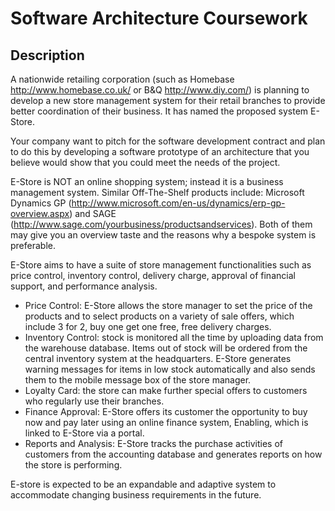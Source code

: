 Software Architecture Coursework
======

## Description

A nationwide retailing corporation (such as Homebase http://www.homebase.co.uk/ or B&Q http://www.diy.com/) is planning to develop a new store management system for their retail branches to provide better coordination of their business.  It has named the proposed system E-Store.

Your company want to pitch for the software development contract and plan to do this by developing a software prototype of an architecture that you believe would show that you could meet the needs of the project.

E-Store is NOT an online shopping system; instead it is a business management system. Similar Off-The-Shelf products include: Microsoft Dynamics GP (http://www.microsoft.com/en-us/dynamics/erp-gp-overview.aspx) and SAGE (http://www.sage.com/yourbusiness/productsandservices). Both of them may give you an overview taste and the reasons why a bespoke system is preferable.

E-Store aims to have a suite of store management functionalities such as price control, inventory control, delivery charge, approval of financial support, and performance analysis.

 - Price Control: E-Store allows the store manager to set the price of the products and to select products on a variety of sale offers, which include 3 for 2, buy one get one free, free delivery charges.
 - Inventory Control: stock is monitored all the time by uploading data from the warehouse database. Items out of stock will be ordered from the central inventory system at the headquarters. E-Store generates warning messages for items in low stock automatically and also sends them to the mobile message box of the store manager.
 - Loyalty Card: the store can make further special offers to customers who regularly use their branches.
 - Finance Approval: E-Store offers its customer the opportunity to buy now and pay later using an online finance system, Enabling, which is linked to E-Store via a portal.
 - Reports and Analysis: E-Store tracks the purchase activities of customers from the accounting database and generates reports on how the store is performing.

E-store is expected to be an expandable and adaptive system to accommodate changing business requirements in the future.
